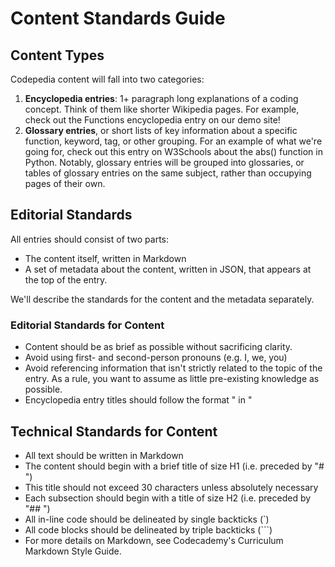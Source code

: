 # Content Standards Guide

## Content Types

Codepedia content will fall into two categories:

1. **Encyclopedia entries**: 1+ paragraph long explanations of a coding concept. Think of them like shorter Wikipedia pages.
For example, check out the Functions encyclopedia entry on our demo site!
3. **Glossary entries**, or short lists of key information about a specific function, keyword, tag, or other grouping. 
For an example of what we're going for, check out this entry on W3Schools about the abs() function in Python.
Notably, glossary entries will be grouped into glossaries, or tables of glossary entries on the same subject, rather than occupying pages of their own. 


## Editorial Standards

All entries should consist of two parts:

- The content itself, written in Markdown
- A set of metadata about the content, written in JSON, that appears at the top of the entry.

We'll describe the standards for the content and the metadata separately.

### Editorial Standards for Content 

- Content should be as brief as possible without sacrificing clarity.
- Avoid using first- and second-person pronouns (e.g. I, we, you)
- Avoid referencing information that isn't strictly related to the topic of the entry. As a rule, you want to assume as little pre-existing knowledge as possible. 
- Encyclopedia entry titles should follow the format "<subject name> in <Language Name>"

## Technical Standards for Content 

- All text should be written in Markdown
- The content should begin with a brief title of size H1 (i.e. preceded by "# ")
- This title should not exceed 30 characters unless absolutely necessary
- Each subsection should begin with a title of size H2 (i.e. preceded by "## ")
- All in-line code should be delineated by single backticks (`)
- All code blocks should be delineated by triple backticks (```)
- For more details on Markdown, see Codecademy's Curriculum Markdown Style Guide.
